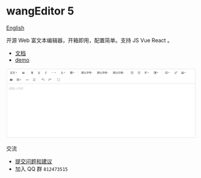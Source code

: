 # wangEditor 5

[English](./README-en.md)

开源 Web 富文本编辑器，开箱即用，配置简单。支持 JS Vue React 。

- [文档](https://www.wangeditor.com/)
- [demo](https://www.wangeditor.com/demo/)

![](./docs/images/editor.png)

交流
- [提交问题和建议](https://github.com/wangeditor-team/wangEditor/issues)
- 加入 QQ 群 `812473515`
